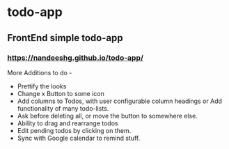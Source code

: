 # todo-app
## FrontEnd simple todo-app
### https://nandeeshg.github.io/todo-app/

More Additions to do - 
* Prettify the looks
* Change x Button to some icon
* Add columns to Todos, with user configurable column headings or Add functionality of many todo-lists.
* Ask before deleting all, or move the button to somewhere else.
* Ability to drag and rearrange todos
* Edit pending todos by clicking on them.
* Sync with Google calendar to remind stuff.
